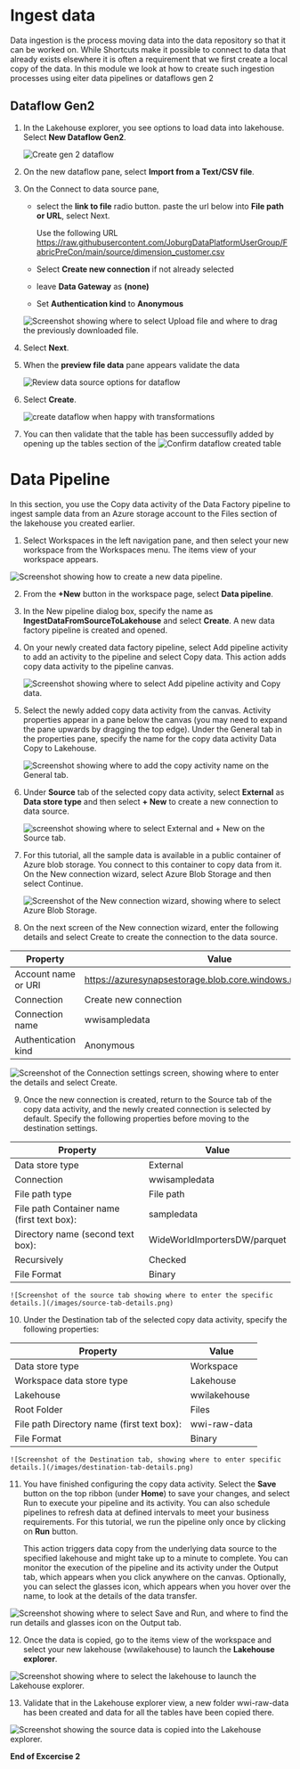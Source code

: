 # Ingest data

Data ingestion is the process moving data into the data repository so that it can be worked on. While Shortcuts make it possible to connect to data that already exists elsewhere it is often a requirement that we first create a local copy of the data. In this module we look at how to create such ingestion processes using eiter data pipelines or dataflows gen 2 

## Dataflow Gen2

1. In the Lakehouse explorer, you see options to load data into lakehouse. Select **New Dataflow Gen2**.

    ![Create gen 2 dataflow](/images/create-dataflow-gen2.png)

2. On the new dataflow pane, select **Import from a Text/CSV file**.


3. On the Connect to data source pane, 
    -   select the **link to file** radio button. paste the url below into **File path or URL**, select Next.

        Use the following URL
        https://raw.githubusercontent.com/JoburgDataPlatformUserGroup/FabricPreCon/main/source/dimension_customer.csv
    - Select **Create new connection** if not already selected
    - leave **Data Gateway** as **(none)**
    - Set **Authentication kind** to **Anonymous**

    ![Screenshot showing where to select Upload file and where to drag the previously downloaded file.](/images/dataflow-source.png)

4. Select **Next**.

5. When the **preview file data** pane appears validate the data 

    ![Review data source options for dataflow](/images/dataflow-reviewdata.png)

6. Select **Create**.

    ![create dataflow when happy with transformations](/images/dataflow-publish.png)



7. You can then validate that the table has been successuflly added by opening up the tables section of the 
    ![Confirm dataflow created table ](/images/dataflow-confirm-new-table.png)


# Data Pipeline

In this section, you use the Copy data activity of the Data Factory pipeline to ingest sample data from an Azure storage account to the Files section of the lakehouse you created earlier.

1. Select Workspaces in the left navigation pane, and then select your new workspace from the Workspaces menu. The items view of your workspace appears.

![Screenshot showing how to create a new data pipeline.](/images/create-data-pipeline.png)

2. From the **+New** button in the workspace page, select **Data pipeline**.

3. In the New pipeline dialog box, specify the name as **IngestDataFromSourceToLakehouse** and select **Create**. A new data factory pipeline is created and opened.

4. On your newly created data factory pipeline, select Add pipeline activity to add an activity to the pipeline and select Copy data. This action adds copy data activity to the pipeline canvas.

    ![Screenshot showing where to select Add pipeline activity and Copy data.](/images/pipeline-copy-data.png)

5. Select the newly added copy data activity from the canvas. Activity properties appear in a pane below the canvas (you may need to expand the pane upwards by dragging the top edge). Under the General tab in the properties pane, specify the name for the copy data activity Data Copy to Lakehouse.

    ![Screenshot showing where to add the copy activity name on the General tab.](/images/data-copy-to-lakehouse.png)

6. Under **Source** tab of the selected copy data activity, select **External** as **Data store type** and then select **+ New** to create a new connection to data source.

    ![screenshot showing where to select External and + New on the Source tab.](/images/data-store-source-external.png)

7. For this tutorial, all the sample data is available in a public container of Azure blob storage. You connect to this container to copy data from it. On the New connection wizard, select Azure Blob Storage and then select Continue.

    ![Screenshot of the New connection wizard, showing where to select Azure Blob Storage.](/images/new-connection-azure-blob-storage.png)

8. On the next screen of the New connection wizard, enter the following details and select Create to create the connection to the data source.

Property|	Value
---|---
Account name or URI	|https://azuresynapsestorage.blob.core.windows.net/sampledata
Connection	|Create new connection
Connection name	|wwisampledata
Authentication kind	|Anonymous

![Screenshot of the Connection settings screen, showing where to enter the details and select Create.](/images/connection-settings-details.png)

9. Once the new connection is created, return to the Source tab of the copy data activity, and the newly created connection is selected by default. Specify the following properties before moving to the destination settings.

Property	|Value
---|---
Data store type	|External
Connection	|wwisampledata
File path type	|File path
File path	Container name (first text box): |sampledata
Directory name (second text box): |WideWorldImportersDW/parquet
Recursively	|Checked
File Format	|Binary

    ![Screenshot of the source tab showing where to enter the specific details.](/images/source-tab-details.png)



10. Under the Destination tab of the selected copy data activity, specify the following properties:

Property |	Value
---|---
Data store type|	Workspace
Workspace data store type	|Lakehouse
Lakehouse	|wwilakehouse
Root Folder	|Files
File path	Directory name (first text box): |wwi-raw-data
File Format	|Binary

    ![Screenshot of the Destination tab, showing where to enter specific details.](/images/destination-tab-details.png)

11. You have finished configuring the copy data activity. Select the **Save** button on the top ribbon (under **Home**) to save your changes, and select Run to execute your pipeline and its activity. You can also schedule pipelines to refresh data at defined intervals to meet your business requirements. For this tutorial, we run the pipeline only once by clicking on **Run** button.

    This action triggers data copy from the underlying data source to the specified lakehouse and might take up to a minute to complete. You can monitor the execution of the pipeline and its activity under the Output tab, which appears when you click anywhere on the canvas. Optionally, you can select the glasses icon, which appears when you hover over the name, to look at the details of the data transfer.

![Screenshot showing where to select Save and Run, and where to find the run details and glasses icon on the Output tab.](/images/save-run-output-tab.png)

12. Once the data is copied, go to the items view of the workspace and select your new lakehouse (wwilakehouse) to launch the **Lakehouse explorer**.

![Screenshot showing where to select the lakehouse to launch the Lakehouse explorer.](/images/item-view-select-lakehouse.png)

13. Validate that in the Lakehouse explorer view, a new folder wwi-raw-data has been created and data for all the tables have been copied there.

![Screenshot showing the source data is copied into the Lakehouse explorer.](/images/validate-destination-table.png)

**End of Excercise 2**